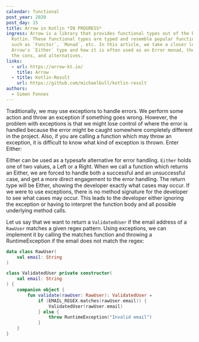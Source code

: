 ```yaml
---
calendar: functional
post_year: 2020
post_day: 15
title: Arrow in Kotlin *IN PROGRESS*
ingress: Arrow is a library that provides functional types out of the box in
  Kotlin. These functional types are typed and resemble popular functional types
  such as `Functor`, `Monad`, etc. In this article, we take a closer look at
  Arrow's `Either` type and how it is often used as an Error monad, the pros,
  the cons, and alternatives.
links:
  - url: https://arrow-kt.io/
    title: Arrow
  - title: Kotlin-Result
    url: https://github.com/michaelbull/kotlin-result
authors:
  - Simen Fonnes
---
```

Traditionally, we may use exceptions to handle errors. We perform some action and throw an exception if something goes wrong. However, the problem with exceptions is that we might lose control of where the error is handled because the error might be caught somewhere completely different in the project. Also, if you are calling a function which may throw an exception, it is difficult to know what kind of exception is thrown. Enter Either:

Either can be used as a typesafe alternative for error handling. `Either` holds one of two values, a Left or a Right. When we call a function which returns an Either, we are forced to handle both a successful and an unsuccessful case, and get a more direct engagement to the error handling. The return type will be Either, showing the developer exactly what cases may occur. If we were to use exceptions, there is no method signature for the developer to see what cases may occur. This leads to the developer either ignoring the exception or having to interpret the function body and all possible underlying method calls.

Let us say that we want to return a `ValidatedUser` if the email address of a `RawUser` matches a given regex pattern. Using exceptions, we can implement it by calling the matches function and throwing a RuntimeException if the email does not match the regex:

```kotlin
data class RawUser(
    val email: String
)

class ValidatedUser private constructor(
    val email: String
) {
    companion object {
        fun validate(rawUser: RawUser): ValidatedUser =
            if (EMAIL_REGEX.matches(rawUser.email)) {
                ValidatedUser(rawUser.email)
            } else {
                throw RuntimeException("Invalid email")
            }
    }
}
```

